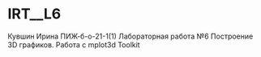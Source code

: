 # IRT__L6
Кувшин Ирина ПИЖ-б-о-21-1(1) Лабораторная работа №6  Построение 3D графиков. Работа с mplot3d Toolkit
